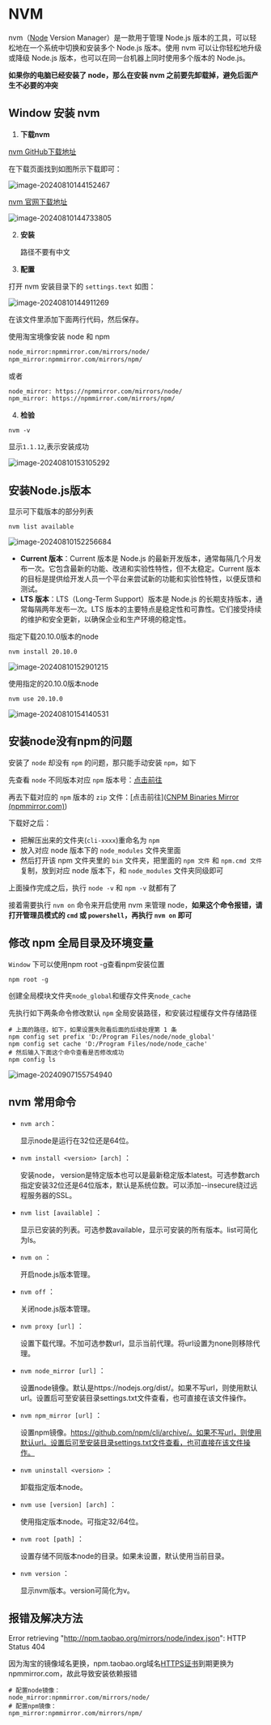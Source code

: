 

# NVM

nvm（[Node](https://so.csdn.net/so/search?q=Node&spm=1001.2101.3001.7020) Version Manager）是一款用于管理 Node.js 版本的工具，可以轻松地在一个系统中切换和安装多个 Node.js 版本。使用 nvm 可以让你轻松地升级或降级 Node.js 版本，也可以在同一台机器上同时使用多个版本的 Node.js。



**如果你的电脑已经安装了 node，那么在安装 nvm 之前要先卸载掉，避免后面产生不必要的冲突**



## Window 安装 nvm

1. **下载nvm**

[nvm GitHub下载地址](https://github.com/coreybutler/nvm-windows/releases)

在下载页面找到如图所示下载即可：

![image-20240810144152467](images/image-20240810144152467.png)

[nvm 官网下载地址](https://nvm.uihtm.com/)

![image-20240810144733805](images/image-20240810144733805.png)

2. **安装**

   路径不要有中文

3. **配置**

打开 nvm 安装目录下的 `settings.text` 如图：

![image-20240810144911269](images/image-20240810144911269.png)

在该文件里添加下面两行代码，然后保存。

使用淘宝境像安装 node 和 npm

```bash
node_mirror:npmmirror.com/mirrors/node/
npm_mirror:npmmirror.com/mirrors/npm/
```

或者

```bash
node_mirror: https://npmmirror.com/mirrors/node/
npm_mirror: https://npmmirror.com/mirrors/npm/
```

4. **检验**

```shell
nvm -v
```

显示`1.1.12`,表示安装成功

![image-20240810153105292](images/image-20240810153105292.png)

## 安装Node.js版本

显示可下载版本的部分列表

```shell
nvm list available
```

![image-20240810152256684](images/image-20240810152256684.png)

- **Current 版本**：Current 版本是 Node.js 的最新开发版本，通常每隔几个月发布一次。它包含最新的功能、改进和实验性特性，但不太稳定。Current 版本的目标是提供给开发人员一个平台来尝试新的功能和实验性特性，以便反馈和测试。
- **LTS 版本**：LTS（Long-Term Support）版本是 Node.js 的长期支持版本，通常每隔两年发布一次。LTS 版本的主要特点是稳定性和可靠性。它们接受持续的维护和安全更新，以确保企业和生产环境的稳定性。

指定下载20.10.0版本的node

```shell
nvm install 20.10.0
```

![image-20240810152901215](images/image-20240810152901215.png)

使用指定的20.10.0版本node

```shell
nvm use 20.10.0
```

![image-20240810154140531](images/image-20240810154140531.png)

## 安装node没有npm的问题

安装了 `node` 却没有 `npm` 的问题，那只能手动安装 `npm`，如下

先查看 `node` 不同版本对应 `npm` 版本号：[点击前往](https://nodejs.org/zh-cn/download/releases/)

再去下载对应的 `npm` 版本的 `zip` 文件：[点击前往]([CNPM Binaries Mirror (npmmirror.com)](https://registry.npmmirror.com/binary.html?path=npm/))

下载好之后：

- 把解压出来的文件夹(`cli-xxxx`)重命名为 `npm`
- 放入对应 node 版本下的 `node_modules` 文件夹里面
- 然后打开该 npm 文件夹里的 `bin` 文件夹，把里面的 `npm 文件` 和 `npm.cmd 文件` 复制，放到对应 node 版本下，和 `node_modules` 文件夹同级即可

上面操作完成之后，执行 `node -v` 和 `npm -v` 就都有了

接着需要执行 `nvm on` 命令来开启使用 nvm 来管理 node，**如果这个命令报错，请打开管理员模式的 `cmd` 或 `powershell`，再执行 `nvm on` 即可**

## 修改 npm 全局目录及环境变量

`Window` 下可以使用npm root -g查看npm安装位置

```shell
npm root -g
```

创建全局模块文件夹`node_global`和缓存文件夹`node_cache`

先执行如下两条命令修改默认 `npm` 全局安装路径，和安装过程缓存文件存储路径

```shell
# 上面的路径，如下，如果设置失败看后面的后续处理第 1 条
npm config set prefix 'D:/Program Files/node/node_global'
npm config set cache 'D:/Program Files/node/node_cache'
# 然后输入下面这个命令查看是否修改成功
npm config ls
```

![image-20240907155754940](images/image-20240907155754940.png)

## nvm 常用命令

- `nvm arch`：

  显示node是运行在32位还是64位。

- `nvm install <version> [arch]` ：

  安装node， version是特定版本也可以是最新稳定版本latest。可选参数arch指定安装32位还是64位版本，默认是系统位数。可以添加--insecure绕过远程服务器的SSL。

- `nvm list [available]` ：

  显示已安装的列表。可选参数available，显示可安装的所有版本。list可简化为ls。

- `nvm on` ：

  开启node.js版本管理。

- `nvm off` ：

  关闭node.js版本管理。

- `nvm proxy [url]` ：

  设置下载代理。不加可选参数url，显示当前代理。将url设置为none则移除代理。

- `nvm node_mirror [url]` ：

  设置node镜像。默认是https://nodejs.org/dist/。如果不写url，则使用默认url。设置后可至安装目录settings.txt文件查看，也可直接在该文件操作。

- `nvm npm_mirror [url]` ：

  设置npm镜像。https://github.com/npm/cli/archive/。如果不写url，则使用默认url。设置后可至安装目录settings.txt文件查看，也可直接在该文件操作。

- `nvm uninstall <version>` ：

  卸载指定版本node。

- `nvm use [version] [arch]` ：

  使用指定版本node。可指定32/64位。

- `nvm root [path]` ：

  设置存储不同版本node的目录。如果未设置，默认使用当前目录。

- `nvm version` ：

  显示nvm版本。version可简化为v。

## 报错及解决方法

Error retrieving "http://npm.taobao.org/mirrors/node/index.json": HTTP Status 404

因为淘宝的镜像域名更换，npm.taobao.org域名[HTTPS证书](https://so.csdn.net/so/search?q=HTTPS证书&spm=1001.2101.3001.7020)到期更换为npmmirror.com，故此导致安装依赖报错

```
# 配置node镜像：
node_mirror:npmmirror.com/mirrors/node/
# 配置npm镜像：
npm_mirror:npmmirror.com/mirrors/npm/
```

 